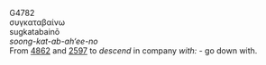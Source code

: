 G4782  
συγκαταβαίνω  
sugkatabainō  
*soong-kat-ab-ah‘ee-no*  
From [4862](g4862) and [2597](g2597) to *descend* in company *with:* -
go down with.  
